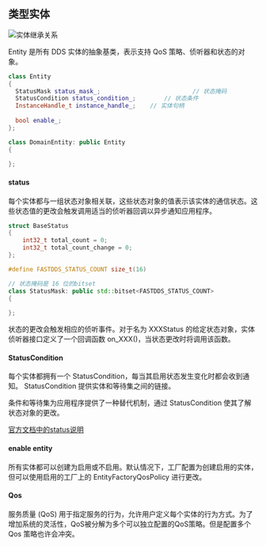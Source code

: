 ## 类型实体

![实体继承关系](https://fast-dds.docs.eprosima.com/en/latest/_images/entity_diagram.svg)

Entity 是所有 DDS 实体的抽象基类，表示支持 QoS 策略、侦听器和状态的对象。

```c++
class Entity
{
  StatusMask status_mask_;							// 状态掩码
  StatusCondition status_condition_;		// 状态条件
  InstanceHandle_t instance_handle_;    // 实体句柄
  
  bool enable_;
};

class DomainEntity: public Entity
{
  
};
```

#### status

每个实体都与一组状态对象相关联，这些状态对象的值表示该实体的通信状态。这些状态值的更改会触发调用适当的侦听器回调以异步通知应用程序。

```c++
struct BaseStatus
{
  	int32_t total_count = 0;
  	int32_t total_count_change = 0;
};

#define FASTDDS_STATUS_COUNT size_t(16)

// 状态掩码是 16 位的bitset
class StatusMask: public std::bitset<FASTDDS_STATUS_COUNT>
{
  
};
```

状态的更改会触发相应的侦听事件。对于名为 XXXStatus 的给定状态对象，实体侦听器接口定义了一个回调函数 on_XXX()，当状态更改时将调用该函数。

#### StatusCondition

每个实体都拥有一个 StatusCondition，每当其启用状态发生变化时都会收到通知。 StatusCondition 提供实体和等待集之间的链接。

条件和等待集为应用程序提供了一种替代机制，通过 StatusCondition 使其了解状态对象的更改。

[官方文档中的status说明](https://fast-dds.docs.eprosima.com/en/latest/fastdds/dds_layer/core/status/status.html)

#### enable entity

所有实体都可以创建为启用或不启用。默认情况下，工厂配置为创建启用的实体，但可以使用启用的工厂上的 EntityFactoryQosPolicy 进行更改。

#### Qos

服务质量 (QoS) 用于指定服务的行为，允许用户定义每个实体的行为方式。为了增加系统的灵活性，QoS被分解为多个可以独立配置的QoS策略。但是配置多个 Qos 策略也许会冲突。

